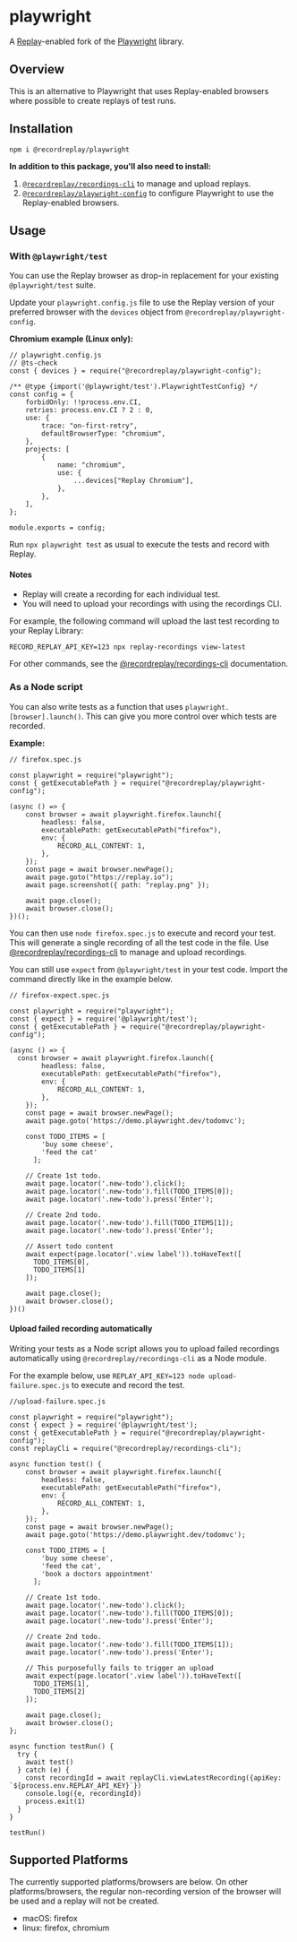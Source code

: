 # playwright

A [Replay](https://replay.io)-enabled fork of the [Playwright](https://playwright.dev) library.

## Overview

This is an alternative to Playwright that uses Replay-enabled browsers where possible to create replays of test runs.

## Installation

`npm i @recordreplay/playwright`

**In addition to this package, you'll also need to install:**

1. [`@recordreplay/recordings-cli`](https://github.com/RecordReplay/recordings-cli) to manage and upload replays.
2. [`@recordreplay/playwright-config`](https://github.com/RecordReplay/playwright-config) to configure Playwright to use the Replay-enabled browsers.


## Usage

### With `@playwright/test`

You can use the Replay browser as drop-in replacement for your existing `@playwright/test` suite.

Update your `playwright.config.js` file to use the Replay version of your preferred browser with the `devices` object from `@recordreplay/playwright-config`.

**Chromium example (Linux only):**

```
// playwright.config.js
// @ts-check
const { devices } = require("@recordreplay/playwright-config");

/** @type {import('@playwright/test').PlaywrightTestConfig} */
const config = {
	forbidOnly: !!process.env.CI,
	retries: process.env.CI ? 2 : 0,
	use: {
		trace: "on-first-retry",
		defaultBrowserType: "chromium",
	},
	projects: [
		{
			name: "chromium",
			use: {
				...devices["Replay Chromium"],
			},
		},
	],
};

module.exports = config;
```

Run `npx playwright test` as usual to execute the tests and record with Replay.

#### Notes

- Replay will create a recording for each individual test.
- You will need to upload your recordings with using the recordings CLI.

For example, the following command will upload the last test recording to your Replay Library:

`RECORD_REPLAY_API_KEY=123 npx replay-recordings view-latest`

For other commands, see the [@recordreplay/recordings-cli](https://github.com/RecordReplay/recordings-cli) documentation.

### As a Node script

You can also write tests as a function that uses `playwright.[browser].launch()`. This can give you more control over which tests are recorded.

**Example:**

```
// firefox.spec.js

const playwright = require("playwright");
const { getExecutablePath } = require("@recordreplay/playwright-config");

(async () => {
	const browser = await playwright.firefox.launch({
		headless: false,
		executablePath: getExecutablePath("firefox"),
		env: {
			RECORD_ALL_CONTENT: 1,
		},
	});
	const page = await browser.newPage();
	await page.goto("https://replay.io");
	await page.screenshot({ path: "replay.png" });

	await page.close();
	await browser.close();
})();
```

You can then use `node firefox.spec.js` to execute and record your test. This will generate a single recording of all the test code in the file. Use [@recordreplay/recordings-cli](https://github.com/RecordReplay/recordings-cli) to manage and upload recordings.

You can still use `expect` from `@playwright/test` in your test code. Import the command directly like in the example below.

```
// firefox-expect.spec.js

const playwright = require("playwright");
const { expect } = require('@playwright/test');
const { getExecutablePath } = require("@recordreplay/playwright-config");

(async () => {
  const browser = await playwright.firefox.launch({
		headless: false,
		executablePath: getExecutablePath("firefox"),
		env: {
			RECORD_ALL_CONTENT: 1,
		},
	});
	const page = await browser.newPage();
	await page.goto('https://demo.playwright.dev/todomvc');
	
    const TODO_ITEMS = [
        'buy some cheese',
        'feed the cat'
      ];

    // Create 1st todo.
    await page.locator('.new-todo').click();
    await page.locator('.new-todo').fill(TODO_ITEMS[0]);
    await page.locator('.new-todo').press('Enter');

    // Create 2nd todo.
    await page.locator('.new-todo').fill(TODO_ITEMS[1]);
    await page.locator('.new-todo').press('Enter');

    // Assert todo content
    await expect(page.locator('.view label')).toHaveText([
      TODO_ITEMS[0],
      TODO_ITEMS[1]
    ]);

	await page.close();
	await browser.close();
})()
```

#### Upload failed recording automatically

Writing your tests as a Node script allows you to upload failed recordings automatically using `@recordreplay/recordings-cli` as a Node module.

For the example below, use `REPLAY_API_KEY=123 node upload-failure.spec.js` to execute and record the test.

```
//upload-failure.spec.js

const playwright = require("playwright");
const { expect } = require('@playwright/test');
const { getExecutablePath } = require("@recordreplay/playwright-config");
const replayCli = require("@recordreplay/recordings-cli");

async function test() {
	const browser = await playwright.firefox.launch({
		headless: false,
		executablePath: getExecutablePath("firefox"),
		env: {
			RECORD_ALL_CONTENT: 1,
		},
	});
	const page = await browser.newPage();
	await page.goto('https://demo.playwright.dev/todomvc');
	
    const TODO_ITEMS = [
        'buy some cheese',
        'feed the cat',
        'book a doctors appointment'
      ];

    // Create 1st todo.
    await page.locator('.new-todo').click();
    await page.locator('.new-todo').fill(TODO_ITEMS[0]);
    await page.locator('.new-todo').press('Enter');

    // Create 2nd todo.
    await page.locator('.new-todo').fill(TODO_ITEMS[1]);
    await page.locator('.new-todo').press('Enter');

    // This purposefully fails to trigger an upload
    await expect(page.locator('.view label')).toHaveText([
      TODO_ITEMS[1],
      TODO_ITEMS[2]
    ]);

	await page.close();
	await browser.close();
};

async function testRun() {
  try {
    await test()
  } catch (e) {
    const recordingId = await replayCli.viewLatestRecording({apiKey: `${process.env.REPLAY_API_KEY}`})
    console.log({e, recordingId})
    process.exit(1)
  }
}

testRun()

```

## Supported Platforms

The currently supported platforms/browsers are below.  On other platforms/browsers, the regular non-recording version of the browser will be used and a replay will not be created.

* macOS: firefox
* linux: firefox, chromium
